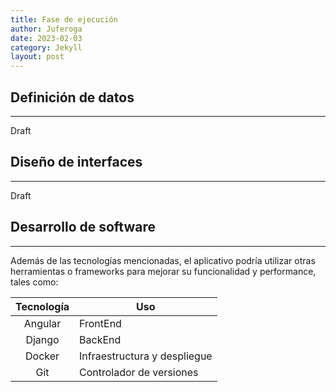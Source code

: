 ```yaml
---
title: Fase de ejecución
author: Juferoga
date: 2023-02-03
category: Jekyll
layout: post
---
```


## Definición de datos
--- 

Draft

## Diseño de interfaces
--- 

Draft

## Desarrollo de software
--- 

Además de las tecnologías mencionadas, el aplicativo podría utilizar otras herramientas o frameworks para mejorar su funcionalidad y performance, tales como:

Tecnología   | Uso
:-----------:|-----
Angular      | FrontEnd
Django       | BackEnd
Docker       | Infraestructura y despliegue
Git          | Controlador de versiones
